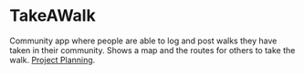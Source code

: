 # TakeAWalk
Community app where people are able to log and post walks they have taken in their community. Shows a map and the routes for others to take the walk.
[Project Planning](https://www.figma.com/board/Pm1Zy0pg0pkpzgOjBJCYZ6/Take-a-Walk-Project?node-id=0-1&t=8mlJ43N2gF3vWEBX-1).
